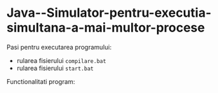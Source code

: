# Java--Simulator-pentru-executia-simultana-a-mai-multor-procese
Pasi pentru executarea programului:

* rularea fisierului `compilare.bat`
* rularea fisierului `start.bat`

Functionalitati program:


